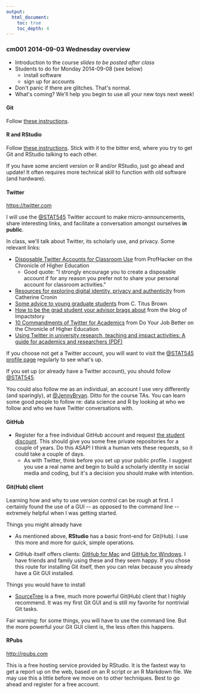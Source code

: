 ```yaml
---
output:
  html_document:
    toc: true
    toc_depth: 4
---
```


### cm001 2014-09-03 Wednesday overview

  * Introduction to the course *slides to be posted after class*
  * Students to do for Monday 2014-09-08 (see below)
    - install software
    - sign up for accounts
  * Don't panic if there are glitches. That's normal.
  * What's coming? We'll help you begin to use all your new toys next week!

#### Git

Follow [these instructions](block001_git-install.html).

#### R and RStudio

Follow [these instructions](block000_r-rstudio-install.html). Stick with it to the bitter end, where you try to get Git and RStudio talking to each other.

If you have some ancient version or R and/or RStudio, just go ahead and update! It often requires more technical skill to function with old software (and hardware).

#### Twitter

<https://twitter.com>  

I will use the [\@STAT545](https://twitter.com/STAT545) Twitter account to make micro-announcements, share interesting links, and facilitate a conversation amongst ourselves __in public__.

In class, we'll talk about Twitter, its scholarly use, and privacy. Some relevant links:

  * [Disposable Twitter Accounts for Classroom Use](http://chronicle.com/blogs/profhacker/disposable-twitter-accounts-for-classroom-use/40145) from ProfHacker on the Chronicle of Higher Education
    -  Good quote: "I strongly encourage you to create a disposable account if for any reason you prefer not to share your personal account for classroom activities."
  * [Resources for exploring digital identity, privacy and authenticity](http://catherinecronin.wordpress.com/2012/02/29/525/) from Catherine Cronin
  * [Some advice to young graduate students](http://ivory.idyll.org/blog/advice-to-graduate-students.html) from C. Titus Brown
  * [How to be the grad student your advisor brags about](http://blog.impactstory.org/how-to-be-the-grad-student-your-advisor-brags-about/) from the blog of Impactstory
  * [10 Commandments of Twitter for Academics](http://chronicle.com/article/10-Commandments-of-Twitter-for/131813/) from Do Your Job Better on the Chronicle of Higher Education
  * [Using Twitter in university research, teaching and
impact activities: A guide for academics and researchers (PDF)](http://blogs.lse.ac.uk/impactofsocialsciences/files/2011/11/Published-Twitter_Guide_Sept_2011.pdf)

If you choose not get a Twitter account, you will want to visit the [\@STAT545 profile page](https://twitter.com/STAT545) regularly to see what's up.

If you set up (or already have a Twitter account), you should follow [\@STAT545](https://twitter.com/STAT545).

You could also follow me as an individual, an account I use very differently (and sparingly), at [\@JennyBryan](https://twitter.com/JennyBryan). Ditto for the course TAs. You can learn some good people to follow re: data science and R by looking at who we follow and who we have Twitter conversations with.

#### GitHub

  * Register for a free individual GitHub account and request [the student discount](https://education.github.com). This should give you some free private repositories for a couple of years. Do this ASAP! I think a human vets these requests, so it could take a couple of days.
    - As with Twitter, think before you set up your public profile. I suggest you use a real name and begin to build a scholarly identity in social media and coding, but it's a decision you should make with intention.
  
#### Git(Hub) client

Learning how and why to use version control can be rough at first. I certainly found the use of a GUI -- as opposed to the command line -- extremely helpful when I was getting started.

Things you might already have

  * As mentioned above, __RStudio__ has a basic front-end for Git(Hub). I use this more and more for quick, simple operations.

  * GitHub itself offers clients: [GitHub for Mac](https://mac.github.com) and [GitHub for Windows](https://windows.github.com). I have friends and family using these and they seem happy. If you chose this route for installing Git itself, then you can relax because you already have a Git GUI installed.

Things you would have to install

  * [SourceTree](http://www.sourcetreeapp.com) is a free, much more powerful Git(Hub) client that I highly recommend. It was my first Git GUI and is still my favorite for nontrivial Git tasks.

Fair warning: for some things, you will have to use the command line. But the more powerful your Git GUI client is, the less often this happens.

#### RPubs

<http://rpubs.com>

This is a free hosting service provided by RStudio. It is the fastest way to get a report up on the web, based on an R script or an R Markdown file. We may use this a little before we move on to other techniques. Best to go ahead and register for a free account.
